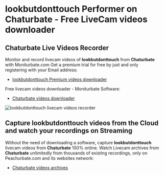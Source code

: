 # lookbutdonttouch Performer on Chaturbate - Free LiveCam videos downloader

## Chaturbate Live Videos Recorder

Monitor and record livecam videos of **lookbutdonttouch** from **Chaturbate** with Moniturbate.com
Get a premium trial for free by just and only registering with your Email address:
* [lookbutdonttouch Premium videos downloader](https://moniturbate.com/request-demo-licence-key.html)

Free livecam videos downloader - Moniturbate Software:
* [Chaturbate videos downloader](https://moniturbate.com/moniturbate-download-software.html)

![lookbutdonttouch livecam videos recorder](https://peachurnet.com/templates/moniturbate-software.png)


## Capture lookbutdonttouch videos from the Cloud and watch your recordings on Streaming

Without the need of downloading a software, capture **lookbutdonttouch** livecam videos from **Chaturbate** 100% online.
Watch Livecam archives from **Chaturbate** unlimitedly from thousands of existing recordings, only on Peachurbate.com and its websites network:
* [Chaturbate videos archives](https://peachurnet.com/)